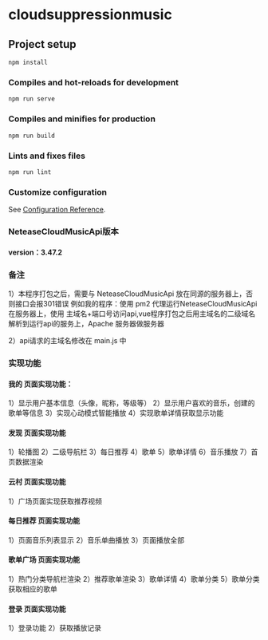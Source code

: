 # cloudsuppressionmusic

## Project setup
```
npm install
```

### Compiles and hot-reloads for development
```
npm run serve
```

### Compiles and minifies for production
```
npm run build
```

### Lints and fixes files
```
npm run lint
```

### Customize configuration
See [Configuration Reference](https://cli.vuejs.org/config/).

### NeteaseCloudMusicApi版本
#### version：3.47.2

### 备注
1）本程序打包之后，需要与 NeteaseCloudMusicApi 放在同源的服务器上，否则接口会报301错误
例如我的程序：使用 pm2 代理运行NeteaseCloudMusicApi在服务器上，使用 主域名+端口号访问api,vue程序打包之后用主域名的二级域名解析到运行api的服务上，Apache 服务器做服务器

2）api请求的主域名修改在 main.js 中

### 实现功能

#### 我的 页面实现功能：

1）显示用户基本信息（头像，昵称，等级等）
2）显示用户喜欢的音乐，创建的歌单等信息
3）实现心动模式智能播放
4）实现歌单详情获取显示功能
 
#### 发现 页面实现功能

1）轮播图
2）二级导航栏
3）每日推荐
4）歌单
5）歌单详情
6）音乐播放
7）首页数据渲染

#### 云村 页面实现功能

1）广场页面实现获取推荐视频

#### 每日推荐 页面实现功能

1）页面音乐列表显示
2）音乐单曲播放
3）页面播放全部

#### 歌单广场 页面实现功能

1）热门分类导航栏渲染
2）推荐歌单渲染
3）歌单详情
4）歌单分类
5）歌单分类获取相应的歌单

#### 登录 页面实现功能

1）登录功能
2）获取播放记录
